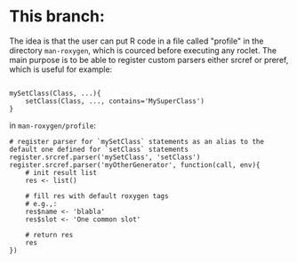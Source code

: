 # This branch:

The idea is that the user can put R code in a file called "profile" in the directory `man-roxygen`, which is courced before executing any roclet.
The main purpose is to be able to register custom parsers either srcref or preref, which is useful for example:

```

mySetClass(Class, ...){
	setClass(Class, ..., contains='MySuperClass')
}
```

in `man-roxygen/profile`:

```
# register parser for `mySetClass` statements as an alias to the default one defined for `setClass` statements
register.srcref.parser('mySetClass', 'setClass')
register.srcref.parser('myOtherGenerator', function(call, env){ 
	# init result list
	res <- list()

	# fill res with default roxygen tags
	# e.g.,:
	res$name <- 'blabla'
	res$slot <- 'One common slot'

	# return res
	res
})
```

